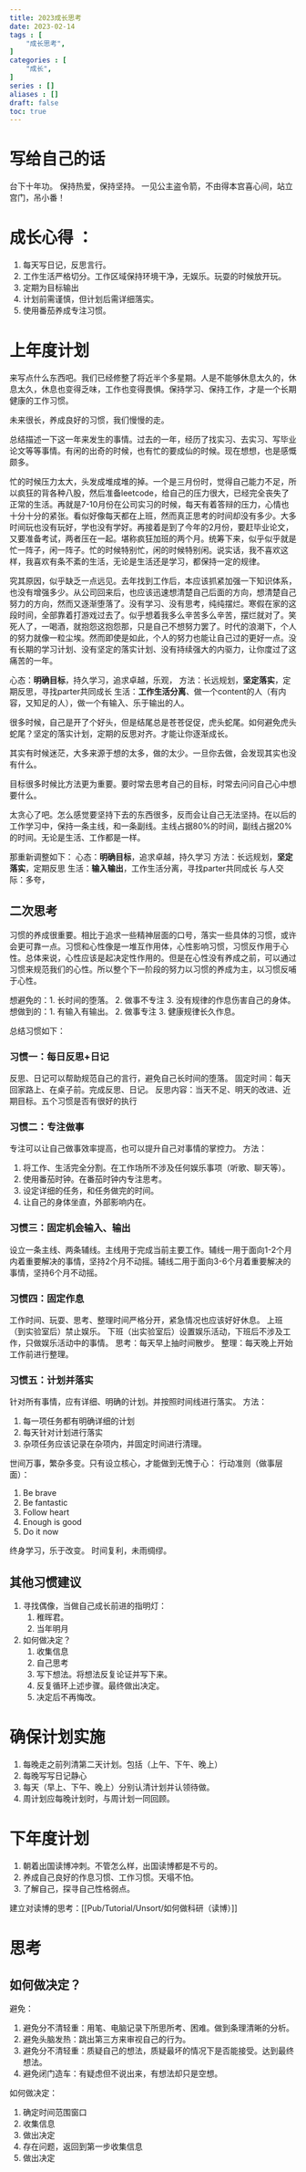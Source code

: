 ```yaml
---
title: 2023成长思考
date: 2023-02-14
tags : [
	"成长思考",
]
categories : [
	"成长",
]
series : []
aliases : []
draft: false
toc: true
---
```

# 写给自己的话
台下十年功。
保持热爱，保持坚持。
一见公主盗令箭，不由得本宫喜心间，站立宫门，吊小番！

# 成长心得 ：
1. 每天写日记，反思言行。
2. 工作生活严格切分。工作区域保持环境干净，无娱乐。玩耍的时候放开玩。
3. 定期为目标输出
4. 计划前需谨慎，但计划后需详细落实。
5. 使用番茄养成专注习惯。

# 上年度计划

来写点什么东西吧。我们已经修整了将近半个多星期。人是不能够休息太久的，休息太久，休息也变得乏味，工作也变得畏惧。保持学习、保持工作，才是一个长期健康的工作习惯。

未来很长，养成良好的习惯，我们慢慢的走。

总结描述一下这一年来发生的事情。过去的一年，经历了找实习、去实习、写毕业论文等等事情。有闲的出奇的时候，也有忙的要成仙的时候。现在想想，也是感慨颇多。

忙的时候压力太大，头发成堆成堆的掉。一个是三月份时，觉得自己能力不足，所以疯狂的背各种八股，然后准备leetcode，给自己的压力很大，已经完全丧失了正常的生活。再就是7-10月份在公司实习的时候，每天有着答辩的压力，心情也十分十分的紧张。看似好像每天都在上班，然而真正思考的时间却没有多少。大多时间玩也没有玩好，学也没有学好。再接着是到了今年的2月份，要赶毕业论文，又要准备考试，两者压在一起。堪称疯狂加班的两个月。统筹下来，似乎似乎就是忙一阵子，闲一阵子。忙的时候特别忙，闲的时候特别闲。说实话，我不喜欢这样，我喜欢有条不紊的生活，无论是生活还是学习，都保持一定的规律。

究其原因，似乎缺乏一点远见。去年找到工作后，本应该抓紧加强一下知识体系，也没有增强多少。从公司回来后，也应该迅速想清楚自己后面的方向，想清楚自己努力的方向，然而又逐渐堕落了。没有学习、没有思考，纯纯摆烂。寒假在家的这段时间，全部靠着打游戏过去了。似乎想着我多么辛苦多么辛苦，摆烂就对了。笑死人了，一喝酒，就抱怨这抱怨那，只是自己不想努力罢了。时代的浪潮下，个人的努力就像一粒尘埃。然而即使是如此，个人的努力也能让自己过的更好一点。没有长期的学习计划、没有坚定的落实计划、没有持续强大的内驱力，让你度过了这痛苦的一年。

心态：**明确目标**，持久学习，追求卓越，乐观，
方法：长远规划，**坚定落实**，定期反思，寻找parter共同成长
生活：**工作生活分离**、做一个content的人（有内容，又知足的人），做一个有输入、乐于输出的人。

很多时候，自己是开了个好头，但是结尾总是苍苍促促，虎头蛇尾。如何避免虎头蛇尾？坚定的落实计划，定期的反思对齐。才能让你逐渐成长。

其实有时候迷茫，大多来源于想的太多，做的太少。一旦你去做，会发现其实也没有什么。

目标很多时候比方法更为重要。要时常去思考自己的目标，时常去问问自己心中想要什么。

太贪心了吧。怎么感觉要坚持下去的东西很多，反而会让自己无法坚持。在以后的工作学习中，保持一条主线，和一条副线。主线占据80%的时间，副线占据20%的时间。无论是生活、工作都是一样。

那重新调整如下：
心态：**明确目标**，追求卓越，持久学习
方法：长远规划，**坚定落实**，定期反思
生活：**输入输出**，工作生活分离，寻找parter共同成长
与人交际：多夸，

## 二次思考
习惯的养成很重要。相比于追求一些精神层面的口号，落实一些具体的习惯，或许会更可靠一点。习惯和心性像是一堆互作用体，心性影响习惯，习惯反作用于心性。总体来说，心性应该是起决定性作用的。但是在心性没有养成之前，可以通过习惯来规范我们的心性。所以整个下一阶段的努力以习惯的养成为主，以习惯反哺于心性。

想避免的：1. 长时间的堕落。 2. 做事不专注 3. 没有规律的作息伤害自己的身体。
想做到的：1. 有输入有输出。 2. 做事专注 3. 健康规律长久作息。

总结习惯如下：
### 习惯一：每日反思+日记
反思、日记可以帮助规范自己的言行，避免自己长时间的堕落。
固定时间：每天回家路上、在桌子前。完成反思、日记。
反思内容：当天不足、明天的改进、近期目标。五个习惯是否有很好的执行

### 习惯二：专注做事
专注可以让自己做事效率提高，也可以提升自己对事情的掌控力。
方法：
1. 将工作、生活完全分割。在工作场所不涉及任何娱乐事项（听歌、聊天等）。
2. 使用番茄时钟。在番茄时钟内专注思考。
3. 设定详细的任务，和任务做完的时间。
4. 让自己的身体坐直，外部影响内在。

### 习惯三：固定机会输入、输出
设立一条主线、两条辅线。主线用于完成当前主要工作。辅线一用于面向1-2个月内着重要解决的事情，坚持2个月不动摇。辅线二用于面向3-6个月着重要解决的事情，坚持6个月不动摇。

### 习惯四：固定作息
工作时间、玩耍、思考、整理时间严格分开，紧急情况也应该好好休息。
上班（到实验室后）禁止娱乐。
下班（出实验室后）设置娱乐活动，下班后不涉及工作，只做娱乐活动中的事情。
思考：每天早上抽时间散步。
整理：每天晚上开始工作前进行整理。

### 习惯五：计划并落实
针对所有事情，应有详细、明确的计划。并按照时间线进行落实。
方法：
1. 每一项任务都有明确详细的计划
2. 每天针对计划进行落实
3. 杂项任务应该记录在杂项内，并固定时间进行清理。

世间万事，繁杂多变。只有设立核心，才能做到无愧于心：
行动准则（做事层面）：
1. Be brave
2. Be fantastic
3. Follow heart
4. Enough is good
5. Do it now

终身学习，乐于改变。
时间复利，未雨绸缪。


## 其他习惯建议

1. 寻找偶像，当做自己成长前进的指明灯：
	1. 稚晖君。
	2. 当年明月
2. 如何做决定？
	1. 收集信息
	2. 自己思考
	3. 写下想法。将想法反复论证并写下来。
	4. 反复循环上述步骤。最终做出决定。
	5. 决定后不再悔改。


# 确保计划实施
1. 每晚走之前列清第二天计划。包括（上午、下午、晚上）
2. 每晚写写日记静心
3. 每天（早上、下午、晚上）分别认清计划并认领待做。
4. 周计划应每晚计划时，与周计划一同回顾。


# 下年度计划

1. 朝着出国读博冲刺。不管怎么样，出国读博都是不亏的。
2. 养成自己良好的作息习惯、工作习惯。天塌不怕。
3. 了解自己，探寻自己性格弱点。

建立对读博的思考：[[Pub/Tutorial/Unsort/如何做科研（读博）]]

# 思考

## 如何做决定？

避免：
1. 避免分不清轻重：用笔、电脑记录下所思所考、困难。做到条理清晰的分析。
2. 避免头脑发热：跳出第三方来审视自己的行为。
3. 避免分不清轻重：质疑自己的想法，质疑最坏的情况下是否能接受。达到最终想法。
4. 避免闭门造车：有疑虑但不说出来，有想法却只是空想。

如何做决定：
1. 确定时间范围窗口
2. 收集信息
3. 做出决定
4. 存在问题，返回到第一步收集信息
5. 做出决定